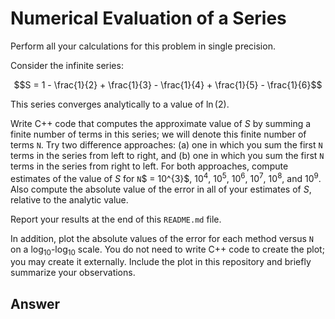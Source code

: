 # Numerical Evaluation of a Series

Perform all your calculations for this problem in single precision.

Consider the infinite series:

$$S = 1 - \frac{1}{2} + \frac{1}{3} - \frac{1}{4} + \frac{1}{5} - \frac{1}{6}$$

This series converges analytically to a value of $\ln{(2)}$.

Write C++ code that computes the approximate value of $S$ by summing a finite number of terms in this series; we will denote this finite number of terms `N`.
Try two difference approaches: (a) one in which you sum the first `N` terms in the series from left to right, and (b) one in which you sum the first `N` terms in the series from right to left.
For both approaches, compute estimates of the value of $S$ for `N`$ = 10^{3}$, $10^{4}$, $10^{5}$, $10^{6}$, $10^{7}$, $10^{8}$, and $10^{9}$.
Also compute the absolute value of the error in all of your estimates of $S$, relative to the analytic value.

Report your results at the end of this `README.md` file.

In addition, plot the absolute values of the error for each method versus `N` on a $\log_10$-$\log_10$ scale.
You do not need to write C++ code to create the plot; you may create it externally.
Include the plot in this repository and briefly summarize your observations.

## Answer
